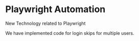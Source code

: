 # Playwright Automation
New Technology related to Playwright

We have implemented code for login skips for multiple users.
